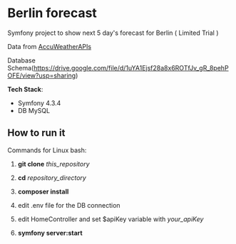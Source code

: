 # Berlin forecast

Symfony project to show next 5 day's forecast for Berlin ( Limited Trial )

Data from [AccuWeatherAPIs](https://developer.accuweather.com/apis)

Database Schema(https://drive.google.com/file/d/1uYA1Ejsf28a8x6ROTfJv_gR_8pehPOFE/view?usp=sharing)

**Tech Stack**:
* Symfony 4.3.4
* DB MySQL

## How to run it

Commands for Linux bash:

1. **git clone** *this_repository*

  1. **cd** *repository_directory*

  1. **composer install**

1. edit .env file for the DB connection

1. edit HomeController and set $apiKey variable with *your_apiKey*

1. **symfony server:start**


